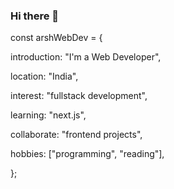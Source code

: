 ### Hi there 👋


const arshWebDev = {

  introduction: "I'm a Web Developer",
  
  location: "India",
  
  interest: "fullstack development",
  
  learning: "next.js",
  
  collaborate: "frontend projects",
  
  hobbies: ["programming", "reading"],
  
};
<!--
**codeStreet01/codeStreet01** is a ✨ _special_ ✨ repository because its `README.md` (this file) appears on your GitHub profile.

Here are some ideas to get you started:

- 🔭 I’m currently working on ...
- 🌱 I’m currently learning ...
- 👯 I’m looking to collaborate on ...
- 🤔 I’m looking for help with ...
- 💬 Ask me about ...
- 📫 How to reach me: ...
- 😄 Pronouns: ...
- ⚡ Fun fact: ...
My pers
-->
